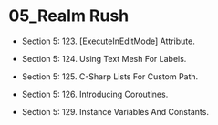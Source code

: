 # 05_Realm Rush

* Section 5: 123. [ExecuteInEditMode] Attribute.

* Section 5: 124. Using Text Mesh For Labels.

* Section 5: 125. C-Sharp Lists For Custom Path.

* Section 5: 126. Introducing Coroutines.

* Section 5: 129. Instance Variables And Constants.
 
